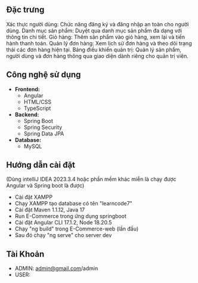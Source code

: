 ## Đặc trưng
Xác thực người dùng: Chức năng đăng ký và đăng nhập an toàn cho người dùng.
Danh mục sản phẩm: Duyệt qua danh mục sản phẩm đa dạng với thông tin chi tiết.
Giỏ hàng: Thêm sản phẩm vào giỏ hàng, xem lại và tiến hành thanh toán.
Quản lý đơn hàng: Xem lịch sử đơn hàng và theo dõi trạng thái các đơn hàng hiện tại.
Bảng điều khiển quản trị: Quản lý sản phẩm, người dùng và đơn hàng thông qua giao diện dành riêng cho quản trị viên.

## Công nghệ sử dụng
- **Frontend:**
  - Angular
  - HTML/CSS
  - TypeScript
- **Backend:**
  - Spring Boot
  - Spring Security
  - Spring Data JPA
- **Database:**
  - MySQL

## Hướng dẫn cài đặt
(Dùng intelliJ IDEA 2023.3.4 hoặc phần mềm khác miễn là chạy được Angular và Spring boot là được)
- Cài đặt XAMPP
- Chạy XAMPP tạo database có tên "learncode7"
- Cài đặt Maven 1.1.12, Java 17
- Run E-Commerce trong ứng dụng springboot 
- Cài đặt Angular CLI 17.1.2, Node 18.20.5
- Chạy "ng build" trong E-Commerce-web (lần đầu)
- Sau đó chạy "ng serve" cho server dev 

## Tài Khoản
- ADMIN: admin@gmail.com/admin
- USER: 
